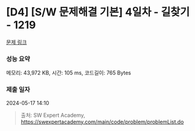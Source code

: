 # [D4] [S/W 문제해결 기본] 4일차 - 길찾기 - 1219 

[문제 링크](https://swexpertacademy.com/main/code/problem/problemDetail.do?contestProbId=AV14geLqABQCFAYD) 

### 성능 요약

메모리: 43,972 KB, 시간: 105 ms, 코드길이: 765 Bytes

### 제출 일자

2024-05-17 14:10



> 출처: SW Expert Academy, https://swexpertacademy.com/main/code/problem/problemList.do